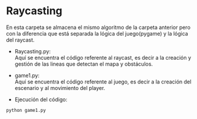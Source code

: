 # Raycasting
En esta carpeta se almacena el mismo algoritmo de la carpeta anterior pero con la diferencia que está separada la lógica del juego(pygame) y la lógica del raycast.
* Raycasting.py:<br>
Aquí se encuentra el código referente al raycast, es decir a la creación y gestión de las lineas que detectan el mapa y obstáculos.<br/>
* game1.py:<br>
Aquí se encuentra el código referente al juego, es decir a la creación del escenario y al movimiento del player.

* Ejecución del código:
```
python game1.py
```
